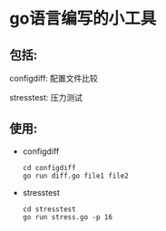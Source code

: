 go语言编写的小工具
=====
包括:
------

configdiff: 配置文件比较

stresstest: 压力测试

使用:
-----
* configdiff

  ```
  cd configdiff
  go run diff.go file1 file2
  ```
* stresstest

  ```
  cd stresstest
  go run stress.go -p 16
  ```
